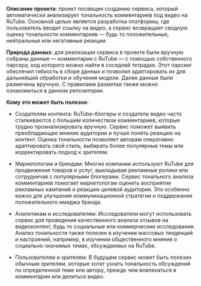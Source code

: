 **Описание проекта**: проект посвящен созданию сервиса, который автоматически анализирует тональность комментариев под видео на RuTube. Основной целью является разработка платформы, где пользователь вводит ссылку на видео, а сервис возвращает сводную оценку тональности комментариев — будь то положительные, нейтральные или негативные реакции.

**Природа данных**: для реализации сервиса в проекте были вручную собраны данные — комментарии с RuTube — с помощью собственного парсера, код которого можно найти в соседней тетрадке. Этот парсинг обеспечил гибкость в сборе данных и позволил адаптировать их для дальнейшей обработки и обучения модели. Далее данные были размечены вручную. С правилами разметки также можно ознакомиться в данном репозитории.

**Кому это может быть полезно**:
* Создателям контента: RuTube-блогеры и создатели видео часто сталкиваются с большим количеством комментариев, которые трудно проанализировать вручную. Сервис поможет выявить преобладающее мнение аудитории и лучше понять реакцию на контент. Оценка тональности позволяет авторам оперативно адаптировать свой стиль, выбирать более популярные темы или корректировать подход к зрителям.

* Маркетологам и брендам: Многие компании используют RuTube для продвижения товаров и услуг, выкладывая рекламные ролики или сотрудничая с популярными блогерами. Сервис тонального анализа комментариев помогает маркетологам оценить восприятие рекламных кампаний и реакцию целевой аудитории. Это особенно важно для улучшения коммуникационной стратегии и поддержания положительного имиджа бренда.

* Аналитикам и исследователям: Исследователи могут использовать сервис для проведения качественного анализа отзывов на видеоконтент, будь то социальные или коммерческие исследования. Анализ тональности также полезен в изучении массовых тенденций и настроений, например, в изучении общественного мнения о социально-значимых темах, обсуждаемых на RuTube.

* Пользователям и зрителям: В будущем сервис может быть полезен обычным зрителям, которые хотят узнать тональность обсуждений по определенной теме или автору, прежде чем вовлекаться в комментарии или делиться видео.
